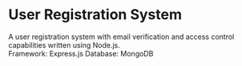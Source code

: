 # User Registration System
A user registration system with email verification and access control capabilities written using Node.js.  
Framework: Express.js
Database: MongoDB
